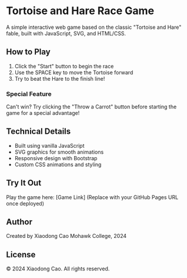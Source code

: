# Tortoise and Hare Race Game

A simple interactive web game based on the classic "Tortoise and Hare" fable, built with JavaScript, SVG, and HTML/CSS.

## How to Play

1. Click the "Start" button to begin the race
2. Use the SPACE key to move the Tortoise forward
3. Try to beat the Hare to the finish line!

### Special Feature
Can't win? Try clicking the "Throw a Carrot" button before starting the game for a special advantage!

## Technical Details
- Built using vanilla JavaScript
- SVG graphics for smooth animations
- Responsive design with Bootstrap
- Custom CSS animations and styling

## Try It Out
Play the game here: [Game Link] (Replace with your GitHub Pages URL once deployed)

## Author
Created by Xiaodong Cao
Mohawk College, 2024

## License
© 2024 Xiaodong Cao. All rights reserved.
